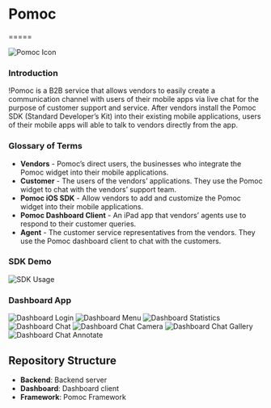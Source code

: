 # Pomoc
=====

![Pomoc Icon](logo.png)

### Introduction

!Pomoc is a B2B service that allows vendors to easily create a communication channel with users of their mobile apps via live chat for the purpose of customer support and service. After vendors install the Pomoc SDK (Standard Developer’s Kit) into their existing mobile applications, users of their mobile apps will able to talk to vendors directly from the app.

### Glossary of Terms

- **Vendors** - Pomoc’s direct users, the businesses who integrate the Pomoc widget into their mobile applications.
- **Customer** - The users of the vendors’ applications. They use the Pomoc widget to chat with the vendors’ support team.
- **Pomoc iOS SDK** - Allow vendors to add and customize the Pomoc widget into their mobile applications. 
- **Pomoc Dashboard Client** - An iPad app that vendors’ agents use to respond to their customer queries. 
- **Agent** - The customer service representatives from the vendors. They use the Pomoc dashboard client to chat with the customers.

### SDK Demo

![SDK Usage](screenshots/sdk-usage.png)

### Dashboard App

![Dashboard Login](screenshots/dashboard-login.png)
![Dashboard Menu](screenshots/dashboard-menu.png)
![Dashboard Statistics](screenshots/dashboard-stats.png)
![Dashboard Chat](screenshots/dashboard-chat.png)
![Dashboard Chat Camera](screenshots/dashboard-chat-camera.png)
![Dashboard Chat Gallery](screenshots/dashboard-chat-gallery.png)
![Dashboard Chat Annotate](screenshots/dashboard-chat-annotate.png)

## Repository Structure
- **Backend**: Backend server
- **Dashboard**: Dashboard client
- **Framework**: Pomoc Framework

